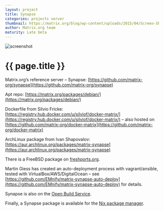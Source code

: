 ```yaml
---
layout: project
title: Synapse
categories: projects server
thumbnail: https://matrix.org/blog/wp-content/uploads/2015/04/Screen-Shot-2015-04-29-at-00.28.25-400x284.png
author: Matrix.org team
maturity: Late beta
---
```


![screenshot](https://matrix.org/blog/wp-content/uploads/2015/04/Screen-Shot-2015-04-29-at-00.28.25-1080x579.png "{{ page.title }}")

# {{ page.title }}
Matrix.org’s reference server – Synapse: [https://github.com/matrix-org/synapse](https://github.com/matrix-org/synapse)

Apt repo: [https://matrix.org/packages/debian/](https://matrix.org/packages/debian/)

Dockerfile from Silvio Fricke: [https://registry.hub.docker.com/u/silviof/docker-matrix/](https://registry.hub.docker.com/u/silviof/docker-matrix/) – also hosted on [https://github.com/matrix-org/docker-matrix](https://github.com/matrix-org/docker-matrix)

ArchLinux package from Ivan Shapovalov: [https://aur.archlinux.org/packages/matrix-synapse](https://aur.archlinux.org/packages/matrix-synapse)

There is a FreeBSD package on [freshports.org](http://www.freshports.org/net/py-matrix-synapse/).

Martin Giess has created an auto-deployment process with vagrant/ansible, tested with VirtualBox/AWS/DigitalOcean – see [https://github.com/EMnify/matrix-synapse-auto-deploy](https://github.com/EMnify/matrix-synapse-auto-deploy) for details.

Synapse is also on the [Open Build Service](https://obs.infoserver.lv/project/show/matrix-synapse).

Finally, a Synapse package is available for the [Nix package manager](https://github.com/NixOS/nixpkgs/blob/master/nixos/modules/services/misc/matrix-synapse.nix).
